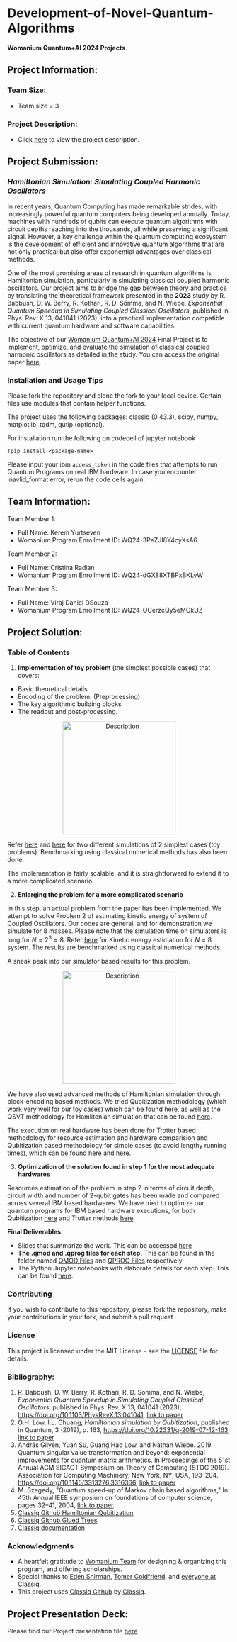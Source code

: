 # Development-of-Novel-Quantum-Algorithms
**Womanium Quantum+AI 2024 Projects**

## Project Information:

### Team Size:
  - Team size = 3

### Project Description:
  - Click [here](https://drive.google.com/file/d/1PGNUShboB4ik_JHZGcIPTh3KYi-aajzp/view?usp=sharing) to view the project description.


## Project Submission:

### ***Hamiltonian Simulation: Simulating Coupled Harmonic Oscillators***

In recent years, Quantum Computing has made remarkable strides, with increasingly powerful quantum computers being developed annually. Today, machines with hundreds of qubits 
can execute quantum algorithms with circuit depths reaching into the thousands, all while preserving a significant signal. However, a key challenge within the quantum computing 
ecosystem is the development of efficient and innovative quantum algorithms that are not only practical but also offer exponential advantages over classical methods.

One of the most promising areas of research in quantum algorithms is Hamiltonian simulation, particularly in simulating classical coupled harmonic oscillators. Our project aims to
bridge the gap between theory and practice by translating the theoretical framework presented in the **2023** study by R. Babbush, D. W. Berry, R. Kothari, R. D. Somma, and N. Wiebe,
*Exponential Quantum Speedup in Simulating Coupled Classical Oscillators*, published in Phys. Rev. X 13, 041041 (2023), into a practical implementation compatible with current quantum 
hardware and software capabilities.

The objective of our [Womanium Quantum+AI 2024](https://womanium.org/Quantum/AI) Final Project is to implement, optimize, and evaluate the simulation of classical coupled harmonic oscillators as detailed in the study. You can access the original paper [here](https://journals.aps.org/prx/abstract/10.1103/PhysRevX.13.041041).


### Installation and Usage Tips

Please fork the repository and clone the fork to your local device. Certain files use modules that contain helper functions. 

The project uses the following packages: classiq (0.43.3), scipy, numpy, matplotlib, tqdm, qutip (optional).

For installation run the following on codecell of jupyter notebook

`!pip install <package-name>` 

Please input your ibm `access_token` in the code files that attempts to run Quantum Programs on real IBM hardware. 
In case you encounter inavlid_format error, rerun the code cells again.

## Team Information:
Team Member 1:
 - Full Name: Kerem Yurtseven
 - Womanium Program Enrollment ID: WQ24-3PeZJI8Y4cyXsA6


Team Member 2:
 - Full Name: Cristina Radian
 - Womanium Program Enrollment ID: WQ24-dGX88XTBPxBKLvW


Team Member 3:
 - Full Name: Viraj Daniel DSouza
 - Womanium Program Enrollment ID: WQ24-OCerzcQy5eMOkUZ


## Project Solution:

### Table of Contents

1. **Implementation of toy problem** (the simplest possible cases) that covers:
- Basic theoretical details 
- Encoding of the problem. (Preprocessing)
- The key algorithmic building blocks
- The readout and post-processing.
<p align="center">
<img src="https://github.com/user-attachments/assets/0e59441e-b1e3-4f41-8410-d5be388b8bde" alt="Description" width="255">
</p>

Refer [here](https://github.com/virajd98/Abstract-Oscillators/blob/merge-private-repo/Notebooks/ToySuzuki.ipynb) and [here](https://github.com/virajd98/Abstract-Oscillators/blob/merge-private-repo/Notebooks/ToyExponentiation.ipynb) for two different simulations of 2 simplest cases (toy problems). Benchmarking using classical numerical methods has also been done. 

The implementation is fairly scalable, and it is straightforward to extend it to a more complicated scenario.

2) **Enlarging the problem for a more complicated scenario**

In this step, an actual problem from the paper has been implemented. We attempt to solve Problem 2 of estimating kinetic energy of system of Coupled Oscillators. Our codes are general, and for demonstration we simulate for $8$ masses. Please note that the simulation time on simulators is long for $N=2^3=8$. Refer [here](https://github.com/virajd98/Abstract-Oscillators/blob/merge-private-repo/Notebooks/KineticEnergyEstimationProblem2.ipynb) for Kinetic energy estimation for $N=8$ system. The results are benchmarked using classical numerical methods. 

A sneak peak into our simulator based results for this problem. 

<p align="center">
<img src="https://github.com/virajd98/Abstract-Oscillators-Pvt-/blob/main/Figures/Kinetic%20Energy%20Comparision.PNG" alt="Description" width="255">
</p>

We have also used advanced methods of Hamiltonian simulation through block-encoding based methods. We tried Qubitization methodology (which work very well for our toy cases) which can be found [here](https://github.com/virajd98/Abstract-Oscillators/blob/merge-private-repo/Notebooks/ToyQubitization.ipynb), as well as the QSVT methodology for Hamiltonian simulation that can be found [here](https://github.com/virajd98/Abstract-Oscillators/blob/merge-private-repo/Notebooks/QSVTapproach.ipynb). 

The execution on real hardware has been done for Trotter based methodology for resource estimation and hardware comparision and Qubitization based methodology for simple cases (to avoid lengthy running times), which can be found [here](https://github.com/virajd98/Abstract-Oscillators/blob/merge-private-repo/Notebooks/OptimizationKineticEnergyEstimation.ipynb) and [here](https://github.com/virajd98/Abstract-Oscillators/blob/merge-private-repo/Notebooks/HardwareSimulationwithQubitization.ipynb).

 
3) **Optimization of the solution found in step 1 for the most adequate hardwares**

Resources estimation of the problem in step 2 in terms of circuit depth, circuit width and number of 2-qubit gates has been made and compared across several IBM based hardwares. We have tried to optimize our quantum programs for IBM based hardware executions, for both Qubitization [here](https://github.com/virajd98/Abstract-Oscillators/blob/merge-private-repo/Notebooks/OptimalQubitizationKineticEnergyEstimation.ipynb) and Trotter methods [here](https://github.com/virajd98/Abstract-Oscillators/blob/merge-private-repo/Notebooks/OptimizationKineticEnergyEstimation.ipynb). 


**Final Deliverables:**

- Slides that summarize the work. This can be accessed [here](https://github.com/virajd98/Abstract-Oscillators/blob/merge-private-repo/Womanium-NovelQAlgs-Abstract-Oscillators.pdf)
- **The .qmod and .qprog files for each step.** This can be found in the folder named [QMOD Files](https://github.com/virajd98/Abstract-Oscillators/tree/merge-private-repo/QMOD%20Files) and [QPROG Files](https://github.com/virajd98/Abstract-Oscillators/tree/merge-private-repo/QPROG%20Files) respectively. 
- The Python Jupyter notebooks with elaborate details for each step. This can be found [here](https://github.com/virajd98/Abstract-Oscillators/tree/merge-private-repo/Notebooks).


### Contributing

If you wish to contribute to this repository, please fork the repository, make your contributions in your fork, and submit a pull request


### License

This project is licensed under the MIT License - see the [LICENSE](MIT-LICENSE.txt) file for details.

### Bibliography:

1. R. Babbush, D. W. Berry, R. Kothari, R. D. Somma, and N. Wiebe, *Exponential Quantum Speedup in Simulating Coupled Classical Oscillators*, published in Phys. Rev. X 13, 041041 (2023), https://doi.org/10.1103/PhysRevX.13.041041, [link to paper](https://journals.aps.org/prx/abstract/10.1103/PhysRevX.13.041041)
2. G.H. Low, I.L. Chuang, *Hamiltonian simulation by Qubitization*, published in Quantum, 3 (2019), p. 163, 	https://doi.org/10.22331/q-2019-07-12-163, [link to paper](https://quantum-journal.org/papers/q-2019-07-12-163/)
3. András Gilyén, Yuan Su, Guang Hao Low, and Nathan Wiebe. 2019. Quantum singular value transformation and beyond: exponential improvements for quantum matrix arithmetics. In Proceedings of the 51st Annual ACM SIGACT Symposium on Theory of Computing (STOC 2019). Association for Computing Machinery, New York, NY, USA, 193–204. https://doi.org/10.1145/3313276.3316366, [link to paper](https://dl.acm.org/doi/10.1145/3313276.3316366)
4. M. Szegedy, "Quantum speed-up of Markov chain based algorithms," In 45th Annual IEEE symposium on foundations of computer science, pages 32–41, 2004, [link to paper](https://ieeexplore.ieee.org/abstract/document/1366222)
5. [Classiq Github Hamiltonian Qubitization](https://github.com/Classiq/classiq-library/tree/9c43f05f3d498c8c72be7dcb3ecdaba85d9abd6e/tutorials/hamiltonian_simulation/hamiltonian_simulation_with_block_encoding)
6.  [Classiq Github Glued Trees](https://github.com/Classiq/classiq-library/blob/9c43f05f3d498c8c72be7dcb3ecdaba85d9abd6e/algorithms/glued_trees/glued_trees.ipynb#L4)
7. [Classiq documentation](https://docs.classiq.io/latest/)


### Acknowledgments

- A heartfelt gratitude to [Womanium Team](https://womanium.org/Quantum/AI) for designing & organizing this program, and offering scholarships. 
- Special thanks to [Eden Shirman](https://www.linkedin.com/in/eden-schirman-71bb7a1b9/?originalSubdomain=il), [Tomer Goldfriend](https://www.linkedin.com/in/tomer-goldfriend-3422341b2/), and [everyone at Classiq](https://app.slack.com/client/T04KVKJKKFY/search).
- This project uses [Classiq Github](https://github.com/Classiq/classiq-library/tree/main) by [Classiq](https://www.classiq.io/).


## Project Presentation Deck:

Please find our Project presentation file [here](https://github.com/virajd98/Abstract-Oscillators/blob/merge-private-repo/Womanium-NovelQAlgs-Abstract-Oscillators.pdf)
